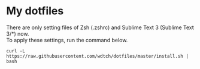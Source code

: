 # My dotfiles
There are only setting files of Zsh (.zshrc) and Sublime Text 3 (Sublime Text 3/*) now.  
To apply these settings, run the command below.

`curl -L https://raw.githubusercontent.com/wdtch/dotfiles/master/install.sh | bash`